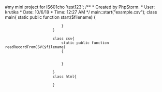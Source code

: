 #my mini project for IS601cho 'test123';
                          /**
                           * Created by PhpStorm.
                           * User: krutika
                           * Date: 10/6/18
                           * Time: 12:27 AM
                           */
                          main::start("example.csv");
                          class main{
                              static public function start($filename)
                              {
                          
                          
                              }
                          }
                          
                          class csv{
                              static public function readRecordFromCSV($filename)
                              {
                          
                          
                              }
                          
                          }
                          class html{
                          
                          }

